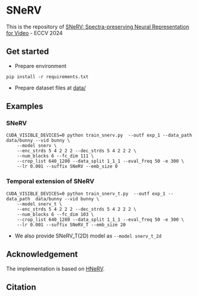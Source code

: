 # SNeRV

This is the repository of [SNeRV: Spectra-preserving Neural Representation for Video]() - ECCV 2024


## Get started
* Prepare environment
```
pip install -r requirements.txt 
```

* Prepare dataset files at [data/](./data)

## Examples
### SNeRV
```
CUDA_VISIBLE_DEVICES=0 python train_snerv.py  --outf exp_1 --data_path  data/bunny --vid bunny \
    --model snerv \
    --enc_strds 5 4 2 2 2 --dec_strds 5 4 2 2 2 \
    --num_blocks 6 --fc_dim 111 \
    --crop_list 640_1280 --data_split 1_1_1 --eval_freq 50 -e 300 \
    --lr 0.001 --suffix SNeRV --emb_size 0
```

### Temporal extension of SNeRV
```
CUDA_VISIBLE_DEVICES=0 python train_snerv_t.py  --outf exp_1 --data_path  data/bunny --vid bunny \
    --model snerv_t \
    --enc_strds 5 4 2 2 2 --dec_strds 5 4 2 2 2 \
    --num_blocks 6 --fc_dim 103 \
    --crop_list 640_1280 --data_split 1_1_1 --eval_freq 50 -e 300 \
    --lr 0.001 --suffix SNeRV_T --emb_size 20
```
* We also provide SNeRV_T(2D) model as ```--model snerv_t_2d```

## Acknowledgement
The implementation is based on [HNeRV](https://github.com/haochen-rye/HNeRV).

## Citation
```
```
